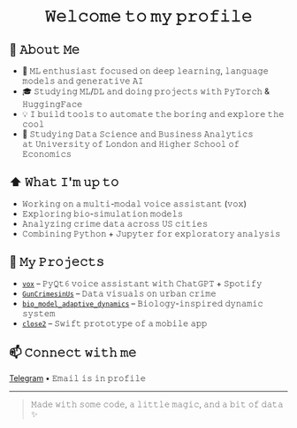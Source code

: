 <body>
  <center>
<h1 align="center">𝚆𝚎𝚕𝚌𝚘𝚖𝚎 𝚝𝚘 𝚖𝚢 𝚙𝚛𝚘𝚏𝚒𝚕𝚎</h1>
</center>
</body>

## :book: 𝙰𝚋𝚘𝚞𝚝 𝙼𝚎
- 🧠 𝙼𝙻 𝚎𝚗𝚝𝚑𝚞𝚜𝚒𝚊𝚜𝚝 𝚏𝚘𝚌𝚞𝚜𝚎𝚍 𝚘𝚗 𝚍𝚎𝚎𝚙 𝚕𝚎𝚊𝚛𝚗𝚒𝚗𝚐, 𝚕𝚊𝚗𝚐𝚞𝚊𝚐𝚎 𝚖𝚘𝚍𝚎𝚕𝚜 𝚊𝚗𝚍 𝚐𝚎𝚗𝚎𝚛𝚊𝚝𝚒𝚟𝚎 𝙰𝙸
- 🎓 𝚂𝚝𝚞𝚍𝚢𝚒𝚗𝚐 𝙼𝙻/𝙳𝙻 𝚊𝚗𝚍 𝚍𝚘𝚒𝚗𝚐 𝚙𝚛𝚘𝚓𝚎𝚌𝚝𝚜 𝚠𝚒𝚝𝚑 𝙿𝚢𝚃𝚘𝚛𝚌𝚑 & 𝙷𝚞𝚐𝚐𝚒𝚗𝚐𝙵𝚊𝚌𝚎
- 💡 𝙸 𝚋𝚞𝚒𝚕𝚍 𝚝𝚘𝚘𝚕𝚜 𝚝𝚘 𝚊𝚞𝚝𝚘𝚖𝚊𝚝𝚎 𝚝𝚑𝚎 𝚋𝚘𝚛𝚒𝚗𝚐 𝚊𝚗𝚍 𝚎𝚡𝚙𝚕𝚘𝚛𝚎 𝚝𝚑𝚎 𝚌𝚘𝚘𝚕
- 📘 𝚂𝚝𝚞𝚍𝚢𝚒𝚗𝚐 𝙳𝚊𝚝𝚊 𝚂𝚌𝚒𝚎𝚗𝚌𝚎 𝚊𝚗𝚍 𝙱𝚞𝚜𝚒𝚗𝚎𝚜𝚜 𝙰𝚗𝚊𝚕𝚢𝚝𝚒𝚌𝚜  
  𝚊𝚝 𝚄𝚗𝚒𝚟𝚎𝚛𝚜𝚒𝚝𝚢 𝚘𝚏 𝙻𝚘𝚗𝚍𝚘𝚗 𝚊𝚗𝚍 𝙷𝚒𝚐𝚑𝚎𝚛 𝚂𝚌𝚑𝚘𝚘𝚕 𝚘𝚏 𝙴𝚌𝚘𝚗𝚘𝚖𝚒𝚌𝚜

## ⬆ 𝚆𝚑𝚊𝚝 𝙸'𝚖 𝚞𝚙 𝚝𝚘  

- 𝚆𝚘𝚛𝚔𝚒𝚗𝚐 𝚘𝚗 𝚊 𝚖𝚞𝚕𝚝𝚒-𝚖𝚘𝚍𝚊𝚕 𝚟𝚘𝚒𝚌𝚎 𝚊𝚜𝚜𝚒𝚜𝚝𝚊𝚗𝚝 (𝚟𝚘𝚡)
- 𝙴𝚡𝚙𝚕𝚘𝚛𝚒𝚗𝚐 𝚋𝚒𝚘-𝚜𝚒𝚖𝚞𝚕𝚊𝚝𝚒𝚘𝚗 𝚖𝚘𝚍𝚎𝚕𝚜
- 𝙰𝚗𝚊𝚕𝚢𝚣𝚒𝚗𝚐 𝚌𝚛𝚒𝚖𝚎 𝚍𝚊𝚝𝚊 𝚊𝚌𝚛𝚘𝚜𝚜 𝚄𝚂 𝚌𝚒𝚝𝚒𝚎𝚜
- 𝙲𝚘𝚖𝚋𝚒𝚗𝚒𝚗𝚐 𝙿𝚢𝚝𝚑𝚘𝚗 + 𝙹𝚞𝚙𝚢𝚝𝚎𝚛 𝚏𝚘𝚛 𝚎𝚡𝚙𝚕𝚘𝚛𝚊𝚝𝚘𝚛𝚢 𝚊𝚗𝚊𝚕𝚢𝚜𝚒𝚜


## 🧠 𝙼𝚢 𝙿𝚛𝚘𝚓𝚎𝚌𝚝𝚜  
- [`vox`](https://github.com/zimble111/vox) – 𝙿𝚢𝚀𝚝𝟼 𝚟𝚘𝚒𝚌𝚎 𝚊𝚜𝚜𝚒𝚜𝚝𝚊𝚗𝚝 𝚠𝚒𝚝𝚑 𝙲𝚑𝚊𝚝𝙶𝙿𝚃 + 𝚂𝚙𝚘𝚝𝚒𝚏𝚢  
- [`GunCrimesinUs`](https://github.com/zimble111/GunCrimesinUs) – 𝙳𝚊𝚝𝚊 𝚟𝚒𝚜𝚞𝚊𝚕𝚜 𝚘𝚗 𝚞𝚛𝚋𝚊𝚗 𝚌𝚛𝚒𝚖𝚎  
- [`bio_model_adaptive_dynamics`](https://github.com/zimble111/bio_model_adaptive_dynamics) – 𝙱𝚒𝚘𝚕𝚘𝚐𝚢-𝚒𝚗𝚜𝚙𝚒𝚛𝚎𝚍 𝚍𝚢𝚗𝚊𝚖𝚒𝚌 𝚜𝚢𝚜𝚝𝚎𝚖  
- [`close2`](https://github.com/zimble111/close2) – 𝚂𝚠𝚒𝚏𝚝 𝚙𝚛𝚘𝚝𝚘𝚝𝚢𝚙𝚎 𝚘𝚏 𝚊 𝚖𝚘𝚋𝚒𝚕𝚎 𝚊𝚙𝚙

## 📫 𝙲𝚘𝚗𝚗𝚎𝚌𝚝 𝚠𝚒𝚝𝚑 𝚖𝚎  
[Telegram](https://t.me/zimbIe0_0) • 𝙴𝚖𝚊𝚒𝚕 𝚒𝚜 𝚒𝚗 𝚙𝚛𝚘𝚏𝚒𝚕𝚎

---

> 𝙼𝚊𝚍𝚎 𝚠𝚒𝚝𝚑 𝚜𝚘𝚖𝚎 𝚌𝚘𝚍𝚎, 𝚊 𝚕𝚒𝚝𝚝𝚕𝚎 𝚖𝚊𝚐𝚒𝚌, 𝚊𝚗𝚍 𝚊 𝚋𝚒𝚝 𝚘𝚏 𝚍𝚊𝚝𝚊 ✨
